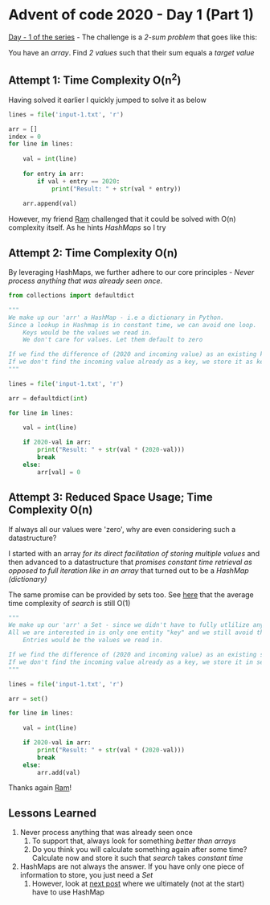 # Advent of code 2020 - Day 1 (Part 1)

[Day - 1 of the series](https://twitter.com/SVRSN_Shashank/status/1334265716921528323) - The challenge is a *2-sum problem* that goes like this:

You have an *array*. Find *2 values* such that their sum equals a *target value*

## Attempt 1: Time Complexity O(n<sup>2</sup>)

Having solved it earlier I quickly jumped to solve it as below

````python
lines = file('input-1.txt', 'r')

arr = []
index = 0
for line in lines:
    
    val = int(line)
    
    for entry in arr:
        if val + entry == 2020:
            print("Result: " + str(val * entry))
    
    arr.append(val)
````

However, my friend [Ram](https://www.linkedin.com/in/sairamnellutla) challenged that it could be solved with O(n) complexity itself. As he hints *HashMaps* so I try

## Attempt 2: Time Complexity O(n)

By leveraging HashMaps, we further adhere to our core principles - *Never process anything that was already seen once*.

````python
from collections import defaultdict

"""
We make up our 'arr' a HashMap - i.e a dictionary in Python.
Since a lookup in Hashmap is in constant time, we can avoid one loop.
    Keys would be the values we read in.
    We don't care for values. Let them default to zero

If we find the difference of (2020 and incoming value) as an existing key, simply multiply the value and (2020 - value) and break.
If we don't find the incoming value already as a key, we store it as key while value is set to the default (0).
"""

lines = file('input-1.txt', 'r')

arr = defaultdict(int)

for line in lines:
    
    val = int(line)

    if 2020-val in arr:
        print("Result: " + str(val * (2020-val)))
        break
    else:
        arr[val] = 0
````

## Attempt 3: Reduced Space Usage; Time Complexity O(n)

If always all our values were 'zero', why are even considering such a datastructure?

I started with an array *for its direct facilitation of storing multiple values* and then advanced to a datastructure that *promises constant time retrieval as opposed to full iteration like in an array* that turned out to be a *HashMap (dictionary)*

The same promise can be provided by sets too. See [here](https://wiki.python.org/moin/TimeComplexity) that the average time complexity of *search* is still O(1)

````python
"""
We make up our 'arr' a Set - since we didn't have to fully utlilize any "key-value" facility in the last attempt.
All we are interested in is only one entity "key" and we still avoid the one inner loop from our first attempt.
    Entries would be the values we read in.

If we find the difference of (2020 and incoming value) as an existing set constituent, simply multiply the value and (2020 - value) and break.
If we don't find the incoming value already as a key, we store it in set.
"""

lines = file('input-1.txt', 'r')

arr = set()

for line in lines:
    
    val = int(line)

    if 2020-val in arr:
        print("Result: " + str(val * (2020-val)))
        break
    else:
        arr.add(val)
````

Thanks again [Ram](http://portfolio.ramnellutla.com)!

## Lessons Learned

1. Never process anything that was already seen once
   1. To support that, always look for something *better than arrays*
   2. Do you think you will calculate something again after some time? Calculate now and store it such that *search* takes *constant time*
2. HashMaps are not always the answer. If you have only one piece of information to store, you just need a *Set*
   1. However, look at [next post](advent-of-code-day-1-part-2) where we ultimately (not at the start) have to use HashMap

